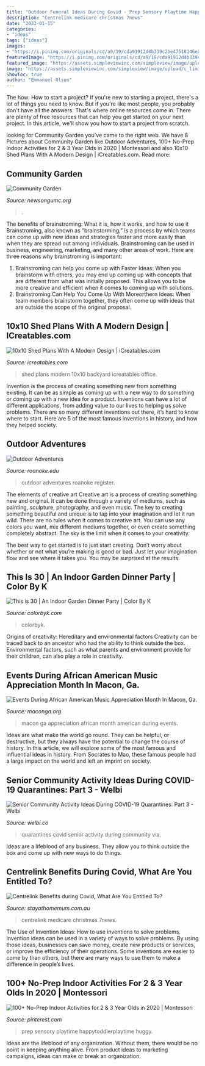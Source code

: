 ```yaml
---
title: "Outdoor Funeral Ideas During Covid - Prep Sensory Playtime Happytoddlerplaytime Huggy"
description: "Centrelink medicare christmas 7news"
date: "2023-01-15"
categories:
- "ideas"
tags: ["ideas"]
images:
- "https://i.pinimg.com/originals/cd/a9/19/cda91912d4b339c2be47518146ea1443.jpg"
featuredImage: "https://i.pinimg.com/originals/cd/a9/19/cda91912d4b339c2be47518146ea1443.jpg"
featured_image: "https://assets.simpleviewinc.com/simpleview/image/upload/c_limit,h_1200,q_75,w_1200/v1/clients/macon/10448600_910207485687236_6257757675564850443_o_1d5f1733-e263-4cc2-94ce-3d20af880138.jpg"
image: "https://assets.simpleviewinc.com/simpleview/image/upload/c_limit,h_1200,q_75,w_1200/v1/clients/macon/10448600_910207485687236_6257757675564850443_o_1d5f1733-e263-4cc2-94ce-3d20af880138.jpg"
ShowToc: true
author: "Emmanuel Olson"
---
```



The how: How to start a project?
If you're new to starting a project, there's a lot of things you need to know. But if you're like most people, you probably don't have all the answers. That's where online resources come in. There are plenty of free resources that can help you get started on your next project. In this article, we'll show you how to start a project from scratch.

	

		
looking for Community Garden you've came to the right web. We have 8 Pictures about Community Garden like Outdoor Adventures, 100+ No-Prep Indoor Activities for 2 &amp; 3 Year Olds in 2020 | Montessori and also 10x10 Shed Plans With A Modern Design | iCreatables.com. Read more:
		
    
## Community Garden

<img loading=lazy src="https://www.newsongumc.org/uploads/9/7/1/0/97105224/ns-community-garden-2_orig.jpg" onerror="this.onerror=null;this.src='https://tse4.mm.bing.net/th?id=OIP.c3spDOUXIQIuljWLKK1OFgHaFD&amp;pid=15.1';" alt="Community Garden">

_Source: newsongumc.org_

>. 

	

The benefits of brainstroming: What it is, how it works, and how to use it
Brainstroming, also known as “brainstorming,” is a process by which teams can come up with new ideas and strategies faster and more easily than when they are spread out among individuals. Brainstroming can be used in business, engineering, marketing, and many other areas of work. Here are three reasons why brainstroming is important: 
1. Brainstroming can help you come up with Faster Ideas: When you brainstorm with others, you may end up coming up with concepts that are different from what was initially proposed. This allows you to be more creative and efficient when it comes to coming up with solutions. 
2. Brainstroming Can Help You Come Up With Moreorthern Ideas: When team members brainstorm together, they often come up with ideas that are outside the scope of the original proposal.

    
## 10x10 Shed Plans With A Modern Design | ICreatables.com

<img loading=lazy src="http://www.icreatables.com/blog/wp-content/uploads/2018/02/10x10-S2-office-shed-plans.jpg" onerror="this.onerror=null;this.src='https://tse3.mm.bing.net/th?id=OIP.T-INZdw1oQyy_F81Wb0SOQHaJ4&amp;pid=15.1';" alt="10x10 Shed Plans With A Modern Design | iCreatables.com">

_Source: icreatables.com_

>shed plans modern 10x10 backyard icreatables office. 

	

Invention is the process of creating something new from something existing. It can be as simple as coming up with a new way to do something or coming up with a new idea for a product. Inventions can have a lot of different applications, from adding value to our lives to helping us solve problems. There are so many different inventions out there, it’s hard to know where to start. Here are 5 of the most famous inventions in history, and how they helped society.

    
## Outdoor Adventures

<img loading=lazy src="https://www.roanoke.edu/images/campusrec/McAfee_Olivia.jpg" onerror="this.onerror=null;this.src='https://tse1.mm.bing.net/th?id=OIP.SG5cNm_wiY5id3vj6bPMqAHaEY&amp;pid=15.1';" alt="Outdoor Adventures">

_Source: roanoke.edu_

>outdoor adventures roanoke register. 

	

The elements of creative art
Creative art is a process of creating something new and original. It can be done through a variety of mediums, such as painting, sculpture, photography, and even music. The key to creating something beautiful and unique is to tap into your imagination and let it run wild.
There are no rules when it comes to creative art. You can use any colors you want, mix different mediums together, or even create something completely abstract. The sky is the limit when it comes to your creativity.

The best way to get started is to just start creating. Don’t worry about whether or not what you’re making is good or bad. Just let your imagination flow and see where it takes you. You may be surprised at the results.

    
## This Is 30 | An Indoor Garden Dinner Party | Color By K

<img loading=lazy src="https://colorbyk.com/wp-content/uploads/2019/04/Indoor-Garden-Party-Dinner17.jpg" onerror="this.onerror=null;this.src='https://tse4.mm.bing.net/th?id=OIP.FVvYlrNAm7MH_W5XlNCd3wHaLG&amp;pid=15.1';" alt="This is 30 | An Indoor Garden Dinner Party | Color By K">

_Source: colorbyk.com_

>colorbyk. 

	

Origins of creativity: Hereditary and environmental factors
Creativity can be traced back to an ancestor who had the ability to think outside the box. Environmental factors, such as what parents and environment provide for their children, can also play a role in creativity.

    
## Events During African American Music Appreciation Month In Macon, Ga.

<img loading=lazy src="https://assets.simpleviewinc.com/simpleview/image/upload/c_limit,h_1200,q_75,w_1200/v1/clients/macon/10448600_910207485687236_6257757675564850443_o_1d5f1733-e263-4cc2-94ce-3d20af880138.jpg" onerror="this.onerror=null;this.src='https://tse4.mm.bing.net/th?id=OIP.dpyoRObg7KQoFXhU3TSaSwHaE8&amp;pid=15.1';" alt="Events During African American Music Appreciation Month In Macon, Ga.">

_Source: maconga.org_

>macon ga appreciation african month american during events. 

	

Ideas are what make the world go round. They can be helpful, or destructive, but they always have the potential to change the course of history. In this article, we will explore some of the most famous and influential ideas in history. From Socrates to Mao, these famous people had a large impact on the world and left an imprint on society.

    
## Senior Community Activity Ideas During COVID-19 Quarantines: Part 3 - Welbi

<img loading=lazy src="https://uploads-ssl.webflow.com/5b869e1ffa512c357889095d/5e99c00192d216285b4f467b_VCAPJS4yEBRA-5wY7k0dxqFlPP6dzL5xAwHQDnC5zpogvfLY80AE4QTwStqNhtJKCWN5yqtfNf6H9F8CQMLw2yD8PJkUMB4fyyuSVvnBeOhTPsY3TNQ21rli01kObe7l6xArAJZ7.png" onerror="this.onerror=null;this.src='https://tse1.mm.bing.net/th?id=OIP.MMWh4T7zhEoIDbx7-2MsmgHaJ4&amp;pid=15.1';" alt="Senior Community Activity Ideas During COVID-19 Quarantines: Part 3 - Welbi">

_Source: welbi.co_

>quarantines covid senior activity during community via. 

	

Ideas are a lifeblood of any business. They allow you to think outside the box and come up with new ways to do things.

    
## Centrelink Benefits During Covid, What Are You Entitled To?

<img loading=lazy src="https://www.stayathomemum.com.au/wp-content/uploads/2020/04/centrelink-main-image.jpg" onerror="this.onerror=null;this.src='https://tse4.mm.bing.net/th?id=OIP.gzfXlsHUSyBvwTQKFjFHCQHaEK&amp;pid=15.1';" alt="Centrelink Benefits during Covid, What Are You Entitled To?">

_Source: stayathomemum.com.au_

>centrelink medicare christmas 7news. 

	

The Use of Invention Ideas: How to use inventions to solve problems.
Invention ideas can be used in a variety of ways to solve problems. By using those ideas, businesses can save money, create new products or services, or improve the efficiency of their operations. Some inventions are easier to come by than others, but there are many ways to use them to make a difference in people’s lives.

    
## 100+ No-Prep Indoor Activities For 2 &amp; 3 Year Olds In 2020 | Montessori

<img loading=lazy src="https://i.pinimg.com/originals/cd/a9/19/cda91912d4b339c2be47518146ea1443.jpg" onerror="this.onerror=null;this.src='https://tse3.mm.bing.net/th?id=OIP.p4Mkfg3NIG8RuwuFHdctBgHaNK&amp;pid=15.1';" alt="100+ No-Prep Indoor Activities for 2 &amp; 3 Year Olds in 2020 | Montessori">

_Source: pinterest.com_

>prep sensory playtime happytoddlerplaytime huggy. 

	

Ideas are the lifeblood of any organization. Without them, there would be no point in keeping anything alive. From product ideas to marketing campaigns, ideas can make or break an organization.

